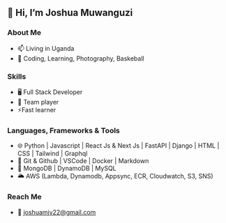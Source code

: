 ## 👋 Hi, I’m Joshua Muwanguzi
### About Me
- 📫 Living in Uganda
- 💞️ Coding, Learning, Photography, Baskeball
### Skills
- 🖥 Full Stack Developer
- 🤝 Team player
- ⚡Fast learner
### Languages, Frameworks & Tools
- 🌐 Python | Javascript | React Js & Next Js | FastAPI | Django | HTML | CSS | Tailwind | Graphql
- 🔧 Git & Github | VSCode | Docker | Markdown
- 💾 MongoDB | DynamoDB | MySQL
- 🌥️ AWS (Lambda, Dynamodb, Appsync, ECR, Cloudwatch, S3, SNS)
### Reach Me
- 📧 joshuamjv22@gmail.com

